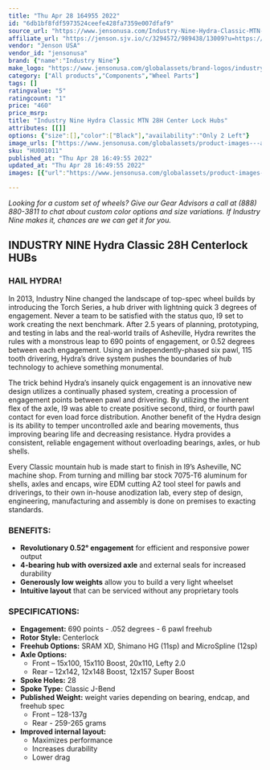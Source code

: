 ```yaml
---
title: "Thu Apr 28 164955 2022"
id: "6db1bf8fdf5973524ceefe428fa7359e007dfaf9"
source_url: "https://www.jensonusa.com/Industry-Nine-Hydra-Classic-MTN-28H-Center-Lock-Hubs"
affiliate_url: "https://jenson.sjv.io/c/3294572/989438/13009?u=https://www.jensonusa.com/Industry-Nine-Hydra-Classic-MTN-28H-Center-Lock-Hubs"
vendor: "Jenson USA"
vendor_id: "jensonusa"
brand: {"name":"Industry Nine"}
make_logo: "https://www.jensonusa.com/globalassets/brand-logos/industry-nine2.jpg"
category: ["All products","Components","Wheel Parts"]
tags: []
ratingvalue: "5"
ratingcount: "1"
price: "460"
price_msrp: 
title: "Industry Nine Hydra Classic MTN 28H Center Lock Hubs"
attributes: [[]]
options: {"size":[],"color":["Black"],"availability":"Only 2 Left"}
image_urls: ["https://www.jensonusa.com/globalassets/product-images---all-assets/industry-nine/hu001011-rear-12x148-xd.jpg"]
sku: "HU001011"
published_at: "Thu Apr 28 16:49:55 2022"
updated_at: "Thu Apr 28 16:49:55 2022"
images: [{"url":"https://www.jensonusa.com/globalassets/product-images---all-assets/industry-nine/hu001011-rear-12x148-xd.jpg","path":"full/468aa4d79eea40e27f4d9e94f81a4531f66fd860.jpg","checksum":"140e630e2eaa86dc4d422c3cf5818b2d","status":"downloaded"}]

---
```

_Looking for a custom set of wheels?_ _Give our Gear Advisors a call at (888)
880-3811 to chat about custom color options and size variations. If Industry
Nine makes it, chances are we can get it for you._

## INDUSTRY NINE Hydra Classic 28H Centerlock HUBs

### HAIL HYDRA!

In 2013, Industry Nine changed the landscape of top-spec wheel builds by
introducing the Torch Series, a hub driver with lightning quick 3 degrees of
engagement. Never a team to be satisfied with the status quo, I9 set to work
creating the next benchmark. After 2.5 years of planning, prototyping, and
testing in labs and the real-world trails of Asheville, Hydra rewrites the
rules with a monstrous leap to 690 points of engagement, or 0.52 degrees
between each engagement. Using an independently-phased six pawl, 115 tooth
drivering, Hydra’s drive system pushes the boundaries of hub technology to
achieve something monumental.

The trick behind Hydra’s insanely quick engagement is an innovative new design
utilizes a continually phased system, creating a procession of engagement
points between pawl and drivering. By utilizing the inherent flex of the axle,
I9 was able to create positive second, third, or fourth pawl contact for even
load force distribution. Another benefit of the Hydra design is its ability to
temper uncontrolled axle and bearing movements, thus improving bearing life
and decreasing resistance. Hydra provides a consistent, reliable engagement
without overloading bearings, axles, or hub shells.

Every Classic mountain hub is made start to finish in I9’s Asheville, NC
machine shop. From turning and milling bar stock 7075-T6 aluminum for shells,
axles and encaps, wire EDM cutting A2 tool steel for pawls and driverings, to
their own in-house anodization lab, every step of design, engineering,
manufacturing and assembly is done on premises to exacting standards.

### BENEFITS:

  * **Revolutionary 0.52° engagement** for efficient and responsive power output
  * **4-bearing hub with oversized axle** and external seals for increased durability
  * **Generously low weights** allow you to build a very light wheelset
  * **Intuitive layout** that can be serviced without any proprietary tools

### SPECIFICATIONS:

  * **Engagement:** 690 points - .052 degrees - 6 pawl freehub
  * **Rotor Style:** Centerlock
  * **Freehub Options:** SRAM XD, Shimano HG (11sp) and MicroSpline (12sp)
  * **Axle Options:**
    * Front – 15x100, 15x110 Boost, 20x110, Lefty 2.0
    * Rear – 12x142, 12x148 Boost, 12x157 Super Boost
  * **Spoke Holes:** 28
  * **Spoke Type:** Classic J-Bend
  * **Published Weight:** weight varies depending on bearing, endcap, and freehub spec
    * Front – 128-137g
    * Rear - 259-265 grams
  * **Improved internal layout:**
    * Maximizes performance
    * Increases durability
    * Lower drag

